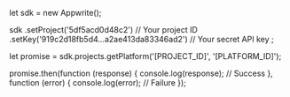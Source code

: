 let sdk = new Appwrite();

sdk
    .setProject('5df5acd0d48c2') // Your project ID
    .setKey('919c2d18fb5d4...a2ae413da83346ad2') // Your secret API key
;

let promise = sdk.projects.getPlatform('[PROJECT_ID]', '[PLATFORM_ID]');

promise.then(function (response) {
    console.log(response); // Success
}, function (error) {
    console.log(error); // Failure
});